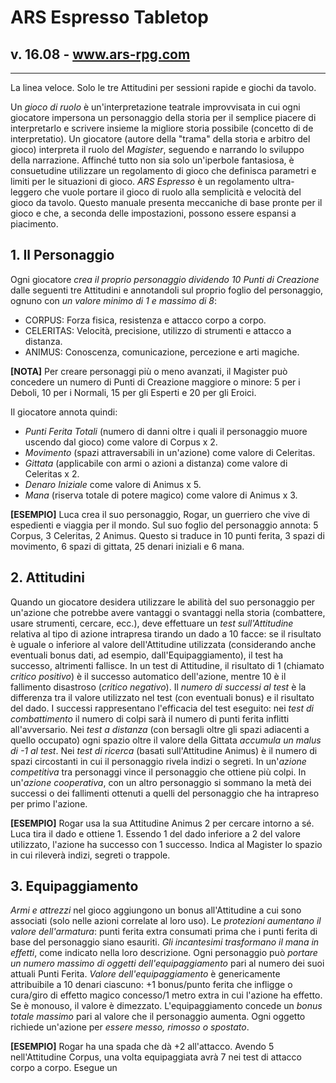 # ARS Espresso Tabletop
## v. 16.08 - www.ars-rpg.com
---

La linea veloce. Solo le tre Attitudini per sessioni rapide e giochi da tavolo.

Un *gioco di ruolo* è un'interpretazione teatrale improvvisata in cui ogni giocatore impersona un personaggio della storia per il semplice piacere di interpretarlo e scrivere insieme la migliore storia possibile (concetto di de interpretatio).
Un giocatore (autore della "trama" della storia e arbitro del gioco) interpreta il ruolo del *Magister*, seguendo e narrando lo sviluppo della narrazione. Affinché tutto non sia solo un'iperbole fantasiosa, è consuetudine utilizzare un regolamento di gioco che definisca parametri e limiti per le situazioni di gioco.
*ARS Espresso* è un regolamento ultra-leggero che vuole portare il gioco di ruolo alla semplicità e velocità del gioco da tavolo. Questo manuale presenta meccaniche di base pronte per il gioco e che, a seconda delle impostazioni, possono essere espansi a piacimento.

## 1. Il Personaggio
Ogni giocatore *crea il proprio personaggio dividendo 10 Punti di Creazione* dalle seguenti tre Attitudini e annotandoli sul proprio foglio del personaggio, ognuno con *un valore minimo di 1 e massimo di 8*:

- CORPUS: Forza fisica, resistenza e attacco corpo a corpo.
- CELERITAS: Velocità, precisione, utilizzo di strumenti e attacco a distanza.
- ANIMUS: Conoscenza, comunicazione, percezione e arti magiche.

**[NOTA]** Per creare personaggi più o meno avanzati, il Magister può concedere un numero di Punti di Creazione maggiore o minore: 5 per i Deboli, 10 per i Normali, 15 per gli Esperti e 20 per gli Eroici.

Il giocatore annota quindi:
- *Punti Ferita Totali* (numero di danni oltre i quali il personaggio muore uscendo dal gioco) come valore di Corpus x 2.
- *Movimento* (spazi attraversabili in un'azione) come valore di Celeritas.
- *Gittata* (applicabile con armi o azioni a distanza) come valore di Celeritas x 2.
- *Denaro Iniziale* come valore di Animus x 5.
- *Mana* (riserva totale di potere magico) come valore di Animus x 3.

**[ESEMPIO]** Luca crea il suo personaggio, Rogar, un guerriero che vive di espedienti e viaggia per il mondo. Sul suo foglio del personaggio annota: 5 Corpus, 3 Celeritas, 2 Animus. Questo si traduce in 10 punti ferita, 3 spazi di movimento, 6 spazi di gittata, 25 denari iniziali e 6 mana.

## 2. Attitudini
Quando un giocatore desidera utilizzare le abilità del suo personaggio per un'azione che potrebbe avere vantaggi o svantaggi nella storia (combattere, usare strumenti, cercare, ecc.), deve effettuare un *test sull'Attitudine* relativa al tipo di azione intrapresa tirando un dado a 10 facce: se il risultato è uguale o inferiore al valore dell'Attitudine utilizzata (considerando anche eventuali bonus dati, ad esempio, dall'Equipaggiamento), il test ha successo, altrimenti fallisce.
In un test di Attitudine, il risultato di 1 (chiamato *critico positivo*) è il successo automatico dell'azione, mentre 10 è il fallimento disastroso (*critico negativo*). Il *numero di successi al test* è la differenza tra il valore utilizzato nel test (con eventuali bonus) e il risultato del dado.
I successi rappresentano l'efficacia del test eseguito: nei *test di combattimento* il numero di colpi sarà il numero di punti ferita inflitti all'avversario. Nei *test a distanza* (con bersagli oltre gli spazi adiacenti a quello occupato) ogni spazio oltre il valore della Gittata *accumula un malus di -1 al test*. Nei *test di ricerca* (basati sull'Attitudine Animus) è il numero di spazi circostanti in cui il personaggio rivela indizi o segreti. In un'*azione competitiva* tra personaggi vince il personaggio che ottiene più colpi. In un'*azione cooperativa*, con un altro personaggio si sommano la metà dei successi o dei fallimenti ottenuti a quelli del personaggio che ha intrapreso per primo l'azione.

**[ESEMPIO]** Rogar usa la sua Attitudine Animus 2 per cercare intorno a sé. Luca tira il dado e ottiene 1. Essendo 1 del dado inferiore a 2 del valore utilizzato, l'azione ha successo con 1 successo. Indica al Magister lo spazio in cui rileverà indizi, segreti o trappole.

## 3. Equipaggiamento
*Armi e attrezzi* nel gioco aggiungono un bonus all'Attitudine a cui sono associati (solo nelle azioni correlate al loro uso). Le *protezioni aumentano il valore dell'armatura*: punti ferita extra consumati prima che i punti ferita di base del personaggio siano esauriti. *Gli incantesimi trasformano il mana in effetti*, come indicato nella loro descrizione. Ogni personaggio può *portare un numero massimo di oggetti dell'equipaggiamento* pari al numero dei suoi attuali Punti Ferita.
*Valore dell'equipaggiamento* è genericamente attribuibile a 10 denari ciascuno: +1 bonus/punto ferita che infligge o cura/giro di effetto magico concesso/1 metro extra in cui l'azione ha effetto. Se è monouso, il valore è dimezzato.
L'equipaggiamento concede un *bonus totale massimo* pari al valore che il personaggio aumenta. Ogni oggetto richiede un'azione per *essere messo, rimosso o spostato*.

**[ESEMPIO]** Rogar ha una spada che dà +2 all'attacco. Avendo 5 nell'Attitudine Corpus, una volta equipaggiata avrà 7 nei test di attacco corpo a corpo. Esegue un
